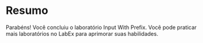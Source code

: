 # Resumo

Parabéns! Você concluiu o laboratório Input With Prefix. Você pode praticar mais laboratórios no LabEx para aprimorar suas habilidades.
